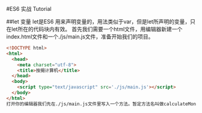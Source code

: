 #ES6 实战 Tutorial

##let 变量
let是ES6 用来声明变量的，用法类似于var，但是let所声明的变量，只在let所在的代码块内有效。
首先我们需要一个html文件，用编辑器新建一个index.html文件和一个./js/main.js文件，准备开始我们的项目。
```html
<!DOCTYPE html>
<html>
  <head>
    <meta charset="utf-8">
    <title>按揭计算机</title>
  </head>
  <body>
    <script type="text/javascript" src='./js/main.js'></script>
  </body>
</html>
打开你的编辑器我们先在./js/main.js文件里写入一个方法。暂定方法名叫做calculateMonthlyPayment
